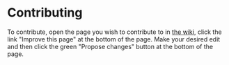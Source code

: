 # Contributing

To contribute, open the page you wish to contribute to in [the wiki](index.md), click the link "Improve this page" at the
bottom of the page. Make your desired edit and then click the green "Propose changes" button at the bottom of the page.
